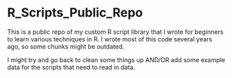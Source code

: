 # R_Scripts_Public_Repo
This is a public repo of my custom R script library that I wrote for beginners to learn various techniques in R. I wrote most of this code several years ago, so some chunks might be outdated.

I might try and go back to clean some things up AND/OR add some example data for the scripts that need to read in data. 
